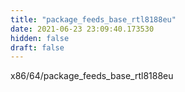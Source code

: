 ```yaml
---
title: "package_feeds_base_rtl8188eu"
date: 2021-06-23 23:09:40.173530
hidden: false
draft: false
---
```


x86/64/package_feeds_base_rtl8188eu

